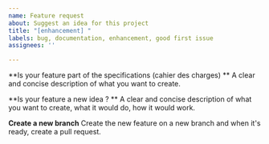 ```yaml
---
name: Feature request
about: Suggest an idea for this project
title: "[enhancement] "
labels: bug, documentation, enhancement, good first issue
assignees: ''

---
```


**Is your feature part of the specifications (cahier des charges) **
A clear and concise description of what you want to create.

**Is your feature a new idea ? **
A clear and concise description of what you want to create, what it would do, how it would work.

**Create a new branch**
Create the new feature on a new branch and when it's ready, create a pull request.
